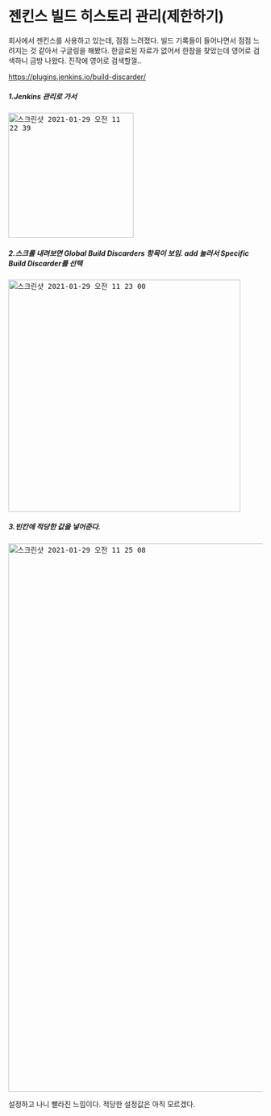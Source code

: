 # 젠킨스 빌드 히스토리 관리(제한하기)

회사에서 젠킨스를 사용하고 있는데, 점점 느려졌다.
빌드 기록들이 들어나면서 점점 느려지는 것 같아서 구글링을 해봤다.
한글로된 자료가 없어서 한참을 찾았는데 영어로 검색하니 금방 나왔다. 진작에 영어로 검색할껄..

https://plugins.jenkins.io/build-discarder/

##### 1.Jenkins 관리로 가서

<kbd><img width="248" alt="스크린샷 2021-01-29 오전 11 22 39" src="https://user-images.githubusercontent.com/15120049/106230790-a241af80-6233-11eb-8531-2605f397b7b7.png"></kbd>


##### 2.스크롤 내려보면 Global Build Discarders 항목이 보임. add 눌러서 Specific Build Discarder를 선택

<kbd><img width="460" alt="스크린샷 2021-01-29 오전 11 23 00" src="https://user-images.githubusercontent.com/15120049/106230793-a2da4600-6233-11eb-9500-323897b6bf0c.png"></kbd>


##### 3.빈칸에 적당한 값을 넣어준다.

<kbd><img width="1087" alt="스크린샷 2021-01-29 오전 11 25 08" src="https://user-images.githubusercontent.com/15120049/106230798-a40b7300-6233-11eb-84ed-ad9235574d25.png"></kbd>


설정하고 나니 빨라진 느낌이다. 적당한 설정값은 아직 모르겠다.
